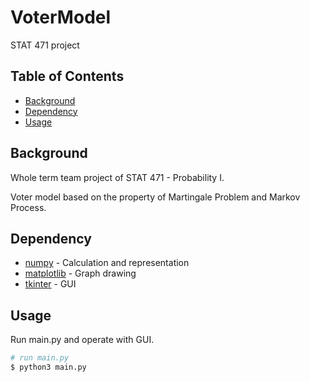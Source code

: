 # VoterModel
 STAT 471 project

## Table of Contents

- [Background](#background)
- [Dependency](#dependency)
- [Usage](#usage)

## Background
Whole term team project of STAT 471 - Probability I.

Voter model based on the property of Martingale Problem and Markov Process.

## Dependency
- [numpy](https://numpy.org/) - Calculation and representation
- [matplotlib](https://matplotlib.org/) - Graph drawing
- [tkinter](https://docs.python.org/3/library/tkinter.html) - GUI

## Usage
Run main.py and operate with GUI.
```sh
# run main.py
$ python3 main.py
```
